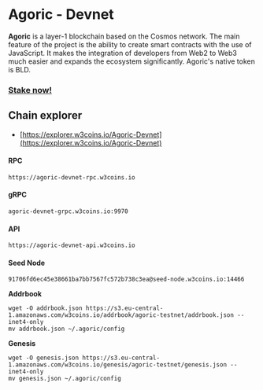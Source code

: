 # Agoric - Devnet

**Agoric** is a layer-1 blockchain based on the Cosmos network. The main feature of the project is the ability to create smart contracts with the use of JavaScript. It makes the integration of developers from Web2 to Web3 much easier and expands the ecosystem significantly. Agoric's native token is BLD.

### [Stake now!](https://explorer.w3coins.io/Agoric-Devnet/staking/agoricvaloper12hpugytp9rkdzs4wry9z2n42qrea5cmlje7ck0)

## **Chain explorer**

* [https://explorer.w3coins.io/Agoric-Devnet](https://explorer.w3coins.io/Agoric-Devnet)

#### **RPC**

```
https://agoric-devnet-rpc.w3coins.io
```

#### **gRPC**

```
agoric-devnet-grpc.w3coins.io:9970
```

#### **API**

```
https://agoric-devnet-api.w3coins.io
```

#### **Seed Node**

```
91706fd6ec45e38661ba7bb7567fc572b738c3ea@seed-node.w3coins.io:14466
```

**Addrbook**

```
wget -O addrbook.json https://s3.eu-central-1.amazonaws.com/w3coins.io/addrbook/agoric-testnet/addrbook.json --inet4-only
mv addrbook.json ~/.agoric/config
```

**Genesis**

```
wget -O genesis.json https://s3.eu-central-1.amazonaws.com/w3coins.io/genesis/agoric-testnet/genesis.json --inet4-only
mv genesis.json ~/.agoric/config
```
